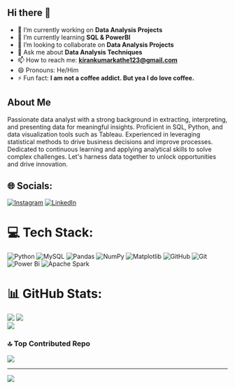 ## Hi there 👋

- 🔭 I’m currently working on **Data Analysis Projects**
- 🌱 I’m currently learning **SQL & PowerBI**
- 👯 I’m looking to collaborate on **Data Analysis Projects**
- 💬 Ask me about **Data Analysis Techniques**
- 📫 How to reach me: **kirankumarkathe123@gmail.com**
- 😄 Pronouns: He/Him
- ⚡ Fun fact: **I am not a coffee addict. But yea I do love coffee.**

##  About Me

Passionate data analyst with a strong background in extracting, interpreting, and presenting data for meaningful insights. Proficient in SQL, Python, and data visualization tools such as Tableau. Experienced in leveraging statistical methods to drive business decisions and improve processes. Dedicated to continuous learning and applying analytical skills to solve complex challenges. Let's harness data together to unlock opportunities and drive innovation.



## 🌐 Socials:
[![Instagram](https://img.shields.io/badge/Instagram-%23E4405F.svg?logo=Instagram&logoColor=white)](https://instagram.com/this_is_kiran_kathe) [![LinkedIn](https://img.shields.io/badge/LinkedIn-%230077B5.svg?logo=linkedin&logoColor=white)](https://linkedin.com/in/www.linkedin.com/in/kirankathe) 

# 💻 Tech Stack:
![Python](https://img.shields.io/badge/python-3670A0?style=for-the-badge&logo=python&logoColor=ffdd54) ![MySQL](https://img.shields.io/badge/mysql-4479A1.svg?style=for-the-badge&logo=mysql&logoColor=white) ![Pandas](https://img.shields.io/badge/pandas-%23150458.svg?style=for-the-badge&logo=pandas&logoColor=white) ![NumPy](https://img.shields.io/badge/numpy-%23013243.svg?style=for-the-badge&logo=numpy&logoColor=white) ![Matplotlib](https://img.shields.io/badge/Matplotlib-%23ffffff.svg?style=for-the-badge&logo=Matplotlib&logoColor=black) ![GitHub](https://img.shields.io/badge/github-%23121011.svg?style=for-the-badge&logo=github&logoColor=white) ![Git](https://img.shields.io/badge/git-%23F05033.svg?style=for-the-badge&logo=git&logoColor=white) ![Power Bi](https://img.shields.io/badge/power_bi-F2C811?style=for-the-badge&logo=powerbi&logoColor=black) ![Apache Spark](https://img.shields.io/badge/Apache%20Spark-FDEE21?style=for-the-badge&logo=apachespark&logoColor=black)
# 📊 GitHub Stats:
![](https://github-readme-stats.vercel.app/api?username=KiranKumarKathe&theme=swift&hide_border=false&include_all_commits=true&count_private=false)
![](https://github-readme-streak-stats.herokuapp.com/?user=KiranKumarKathe&theme=swift&hide_border=false)<br/>
![](https://github-readme-stats.vercel.app/api/top-langs/?username=KiranKumarKathe&theme=swift&hide_border=false&include_all_commits=true&count_private=false&layout=compact)

### 🔝 Top Contributed Repo
![](https://github-contributor-stats.vercel.app/api?username=KiranKumarKathe&limit=5&theme=dark&combine_all_yearly_contributions=true)

---
[![](https://visitcount.itsvg.in/api?id=KiranKumarKathe&icon=0&color=0)](https://visitcount.itsvg.in)

<!-- Proudly created with GPRM ( https://gprm.itsvg.in ) -->
